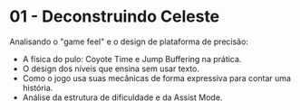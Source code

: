 # 01 - Deconstruindo Celeste

Analisando o "game feel" e o design de plataforma de precisão:
- A física do pulo: Coyote Time e Jump Buffering na prática.
- O design dos níveis que ensina sem usar texto.
- Como o jogo usa suas mecânicas de forma expressiva para contar uma história.
- Análise da estrutura de dificuldade e da Assist Mode.
